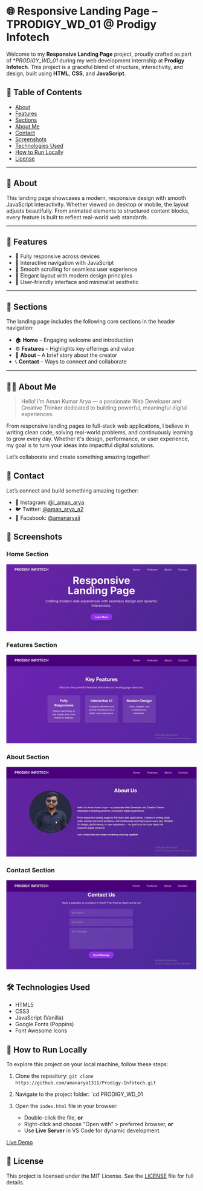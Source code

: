 # 🌐 Responsive Landing Page – TPRODIGY_WD_01 @ Prodigy Infotech

Welcome to my **Responsive Landing Page** project, proudly crafted as part of **PRODIGY_WD_01* during my web development internship at **Prodigy Infotech**. This project is a graceful blend of structure, interactivity, and design, built using **HTML**, **CSS**, and **JavaScript**.

## 📑 Table of Contents

* [About](#about)
* [Features](#features)
* [Sections](#sections)
* [About Me](#about-me)
* [Contact](#contact)
* [Screenshots](#screenshots)
* [Technologies Used](#technologies-used)
* [How to Run Locally](#how-to-run-locally)
* [License](#license)

---

## 📖 About

This landing page showcases a modern, responsive design with smooth JavaScript interactivity. Whether viewed on desktop or mobile, the layout adjusts beautifully. From animated elements to structured content blocks, every feature is built to reflect real-world web standards.

---

## 🎯 Features

* 🔹 Fully responsive across devices
* 🔹 Interactive navigation with JavaScript
* 🔹 Smooth scrolling for seamless user experience
* 🔹 Elegant layout with modern design principles
* 🔹 User-friendly interface and minimalist aesthetic

---

## 🧩 Sections

The landing page includes the following core sections in the header navigation:

* 🏠 **Home** – Engaging welcome and introduction
* ⚙️ **Features** – Highlights key offerings and value
* 📘 **About** – A brief story about the creator
* 📞 **Contact** – Ways to connect and collaborate

---

## 👨‍💻 About Me

>Hello! I’m Aman Kumar Arya — a passionate Web Developer and Creative Thinker dedicated to building powerful, meaningful digital experiences.

From responsive landing pages to full-stack web applications, I believe in writing clean code, solving real-world problems, and continuously learning to grow every day. Whether it's design, performance, or user experience, my goal is to turn your ideas into impactful digital solutions.

Let’s collaborate and create something amazing together!

## 📩 Contact

Let’s connect and build something amazing together:

* 💬 Instagram: [@i\_aman\_arya](https://www.instagram.com/i_aman_arya/?hl=en)
* 🐦 Twitter: [@aman\_arya\_a2](https://x.com/aman_arya_a2)
* 📘 Facebook: [@amanaryaji](https://www.facebook.com/amanaryaji)

## 📸 Screenshots

### Home Section

![Home](./assets/home.jpg)

### Features Section

![Features](./assets/features.jpg)

### About Section

![About](./assets/about.jpg)

### Contact Section

![Contact](./assets/contact.jpg)

## 🛠️ Technologies Used

* HTML5
* CSS3
* JavaScript (Vanilla)
* Google Fonts (Poppins)
* Font Awesome Icons

## 🚀 How to Run Locally

To explore this project on your local machine, follow these steps:

1. Clone the repository:
   `git clone https://github.com/amanarya1311/Prodigy-Infotech.git`

2. Navigate to the project folder:
   `cd PRODIGY_WD_01

3. Open the `index.html` file in your browser:

   * Double-click the file, **or**
   * Right-click and choose "Open with" > preferred browser, **or**
   * Use **Live Server** in VS Code for dynamic development.

[Live Demo](https://amanarya1311.github.io/Prodigy-Infotech/PRODIGY_WD_01/)

## 📄 License

This project is licensed under the MIT License. See the [LICENSE](./License) file for full details.


